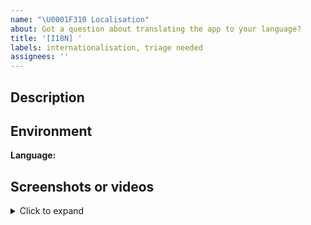 ```yaml
---
name: "\U0001F310 Localisation"
about: Got a question about translating the app to your language?
title: '[I18N] '
labels: internationalisation, triage needed
assignees: ''
---
```


## Description

<!-- Describe the issue you're having -->

## Environment

**Language:**

## Screenshots or videos

<!-- DELETE THIS SECTION IF NOT APPLICABLE -->

<details>
<summary>Click to expand</summary>

<!-- upload any screenshots or recordings here -->

</details>

